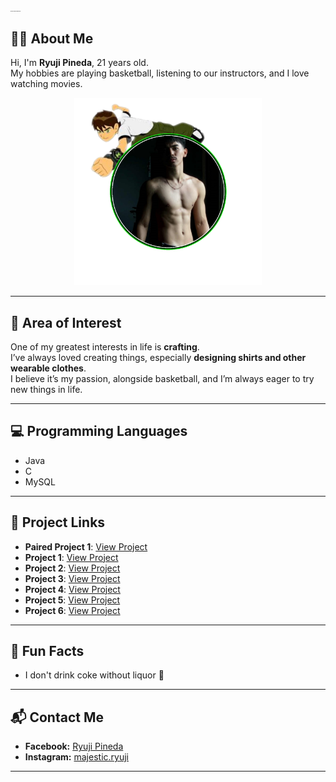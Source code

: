 <h1 style="font-size:1px"> 🟢 HI WELCOME TO OMNITRIX 🟢</h1>

## 🧑‍💻 About Me
Hi, I'm **Ryuji Pineda**, 21 years old.  
My hobbies are playing basketball, listening to our instructors, and I love watching movies.  

<div align="center">
  <img src="images/uji.png" alt="Profile Picture" width="300"/>
</div>

---

## 🎯 Area of Interest
One of my greatest interests in life is **crafting**.  
I’ve always loved creating things, especially **designing shirts and other wearable clothes**.  
I believe it’s my passion, alongside basketball, and I’m always eager to try new things in life.

---

## 💻 Programming Languages
- Java
- C
- MySQL

---

## 📂 Project Links
- **Paired Project 1**: [View Project](https://drive.google.com/file/d/1AxnKfRqIQhAe_rFhx091X7a1B3To6Tgr/view?usp=classroom_web&authuser=2)
- **Project 1**: [View Project](https://drive.google.com/file/d/1RudO8M_d4osrbPwhEyGfv0584DULeOV8/view?usp=classroom_web&authuser=2)
- **Project 2**: [View Project](https://drive.google.com/file/d/1qqXkt8tk23bjrh3sP8L4tasMvs6Doiv-/view?usp=classroom_web&authuser=2)
- **Project 3**: [View Project](https://docs.google.com/document/d/10sWH5GNAUAR4HedpJg0twdonbaPgtO7TRU8SxM2qLeQ/edit?usp=classroom_web&authuser=2)
- **Project 4**: [View Project](https://docs.google.com/document/d/12yeYyqyNkhUCwkNLt6KeH4VwiUwY8OZbhnEKCJrwAK0/edit?usp=classroom_web&authuser=2)
- **Project 5**: [View Project](https://docs.google.com/document/d/1yz1KjrGRpJSmOhhraPB4hY_SzKRr5wWE0ArLF4QbAe0/edit?usp=classroom_web&authuser=2)
- **Project 6**: [View Project](https://docs.google.com/document/d/1ogLUL3vbYXOggGQBnJMlG6ryLBdIwFGHTabBeKoo854/edit?usp=classroom_web&authuser=2)

---

## 🎉 Fun Facts
- I don't drink coke without liquor 🍻

---

## 📬 Contact Me
- **Facebook:** [Ryuji Pineda](https://facebook.com/)  
- **Instagram:** [majestic.ryuji](https://instagram.com/)  

---
